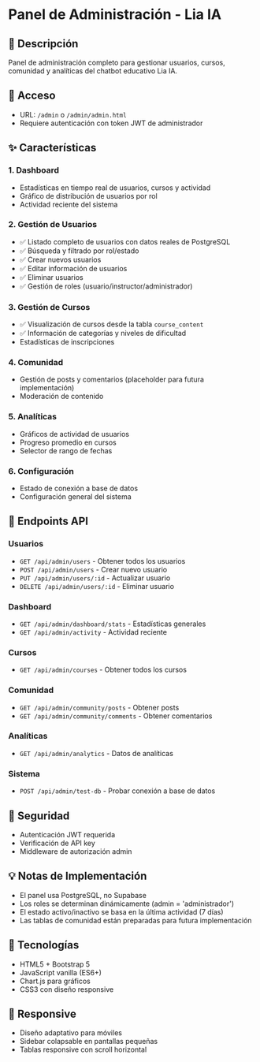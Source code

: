 # Panel de Administración - Lia IA

## 🎯 Descripción
Panel de administración completo para gestionar usuarios, cursos, comunidad y analíticas del chatbot educativo Lia IA.

## 🚀 Acceso
- URL: `/admin` o `/admin/admin.html`
- Requiere autenticación con token JWT de administrador

## ✨ Características

### 1. Dashboard
- Estadísticas en tiempo real de usuarios, cursos y actividad
- Gráfico de distribución de usuarios por rol
- Actividad reciente del sistema

### 2. Gestión de Usuarios
- ✅ Listado completo de usuarios con datos reales de PostgreSQL
- ✅ Búsqueda y filtrado por rol/estado
- ✅ Crear nuevos usuarios
- ✅ Editar información de usuarios
- ✅ Eliminar usuarios
- ✅ Gestión de roles (usuario/instructor/administrador)

### 3. Gestión de Cursos
- ✅ Visualización de cursos desde la tabla `course_content`
- ✅ Información de categorías y niveles de dificultad
- Estadísticas de inscripciones

### 4. Comunidad
- Gestión de posts y comentarios (placeholder para futura implementación)
- Moderación de contenido

### 5. Analíticas
- Gráficos de actividad de usuarios
- Progreso promedio en cursos
- Selector de rango de fechas

### 6. Configuración
- Estado de conexión a base de datos
- Configuración general del sistema

## 🔧 Endpoints API

### Usuarios
- `GET /api/admin/users` - Obtener todos los usuarios
- `POST /api/admin/users` - Crear nuevo usuario
- `PUT /api/admin/users/:id` - Actualizar usuario
- `DELETE /api/admin/users/:id` - Eliminar usuario

### Dashboard
- `GET /api/admin/dashboard/stats` - Estadísticas generales
- `GET /api/admin/activity` - Actividad reciente

### Cursos
- `GET /api/admin/courses` - Obtener todos los cursos

### Comunidad
- `GET /api/admin/community/posts` - Obtener posts
- `GET /api/admin/community/comments` - Obtener comentarios

### Analíticas
- `GET /api/admin/analytics` - Datos de analíticas

### Sistema
- `POST /api/admin/test-db` - Probar conexión a base de datos

## 🔐 Seguridad
- Autenticación JWT requerida
- Verificación de API key
- Middleware de autorización admin

## 💡 Notas de Implementación
- El panel usa PostgreSQL, no Supabase
- Los roles se determinan dinámicamente (admin = 'administrador')
- El estado activo/inactivo se basa en la última actividad (7 días)
- Las tablas de comunidad están preparadas para futura implementación

## 🎨 Tecnologías
- HTML5 + Bootstrap 5
- JavaScript vanilla (ES6+)
- Chart.js para gráficos
- CSS3 con diseño responsive

## 📱 Responsive
- Diseño adaptativo para móviles
- Sidebar colapsable en pantallas pequeñas
- Tablas responsive con scroll horizontal
